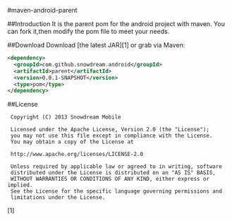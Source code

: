 #maven-android-parent

##Introduction
It is the parent pom for the android project with maven. You can fork it,then modify the pom file to meet your needs.

##Download
Download [the latest JAR][1] or grab via Maven:

```xml
<dependency>
  <groupId>com.github.snowdream.android</groupId>
  <artifactId>parent</artifactId>
  <version>0.0.1-SNAPSHOT</version>
  <type>pom</type>
</dependency>
```

##License
```
 Copyright (C) 2013 Snowdream Mobile
  
 Licensed under the Apache License, Version 2.0 (the "License");
 you may not use this file except in compliance with the License.
 You may obtain a copy of the License at
  
 http://www.apache.org/licenses/LICENSE-2.0
  
 Unless required by applicable law or agreed to in writing, software
 distributed under the License is distributed on an "AS IS" BASIS,
 WITHOUT WARRANTIES OR CONDITIONS OF ANY KIND, either express or implied.
 See the License for the specific language governing permissions and
 limitations under the License.
```

[1]